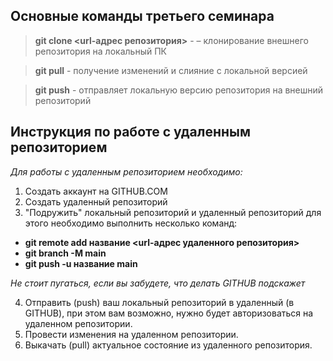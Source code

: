 ## Основные команды третьего семинара

> **git clone <url-адрес репозитория>** - – клонирование внешнего репозитория на локальный ПК

> **git pull** - получение изменений и слияние с локальной версией

> **git push** - отправляет локальную версию репозитория на внешний репозиторий

## Инструкция по работе с удаленным репозиторием

*Для работы с удаленным репозиторием необходимо:*
1. Создать аккаунт на GITHUB.COM
2. Создать удаленный репозиторий 
3. "Подружить" локальный репозиторий и удаленный репозиторий для этого необходимо выполнить несколько команд:
* __git remote add название <url-адрес удаленного репозитория>__ 
* __git branch -M main__
* __git push -u название main__

*Не стоит пугаться, если вы забудете, что делать GITHUB подскажет* 

4. Отправить (push) ваш локальный репозиторий в удаленный (в GITHUB), при этом вам возможно, нужно будет авторизоваться на удаленном репозитории.
5. Провести изменения на удаленном репозитории.
6. Выкачать (pull) актуальное состояние из удаленного репозитория. 